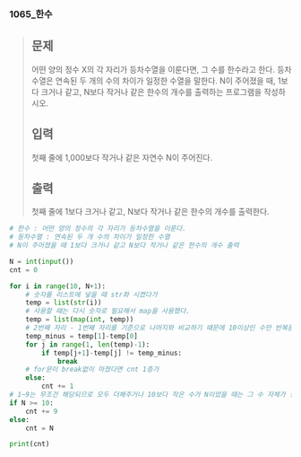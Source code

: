 ### 1065_한수

> ## 문제
>
> 어떤 양의 정수 X의 각 자리가 등차수열을 이룬다면, 그 수를 한수라고 한다. 등차수열은 연속된 두 개의 수의 차이가 일정한 수열을 말한다. N이 주어졌을 때, 1보다 크거나 같고, N보다 작거나 같은 한수의 개수를 출력하는 프로그램을 작성하시오. 
>
> ## 입력
>
> 첫째 줄에 1,000보다 작거나 같은 자연수 N이 주어진다.
>
> ## 출력
>
> 첫째 줄에 1보다 크거나 같고, N보다 작거나 같은 한수의 개수를 출력한다.



```python
# 한수 : 어떤 양의 정수의 각 자리가 등차수열을 이룬다.
# 등차수열 : 연속된 두 개 수의 차이가 일정한 수열
# N이 주어졌을 때 1보다 크거나 같고 N보다 작거나 같은 한수의 개수 출력

N = int(input())
cnt = 0

for i in range(10, N+1):
    # 숫자를 리스트에 넣을 때 str화 시켰다가
    temp = list(str(i))
    # 사용할 때는 다시 숫자로 필요해서 map을 사용했다.
    temp = list(map(int, temp))
    # 2번째 자리 - 1번째 자리를 기준으로 나머지와 비교하기 때문에 10이상인 수만 반복문 안에 들어오도록 했다.
    temp_minus = temp[1]-temp[0]
    for j in range(1, len(temp)-1):
        if temp[j+1]-temp[j] != temp_minus:
            break
    # for문이 break없이 마쳤다면 cnt 1증가
    else:
        cnt += 1
# 1~9는 무조건 해당되므로 모두 더해주거나 10보다 작은 수가 N이었을 때는 그 수 자체가 정답이 된다.
if N >= 10:
    cnt += 9
else:
    cnt = N

print(cnt)
```

